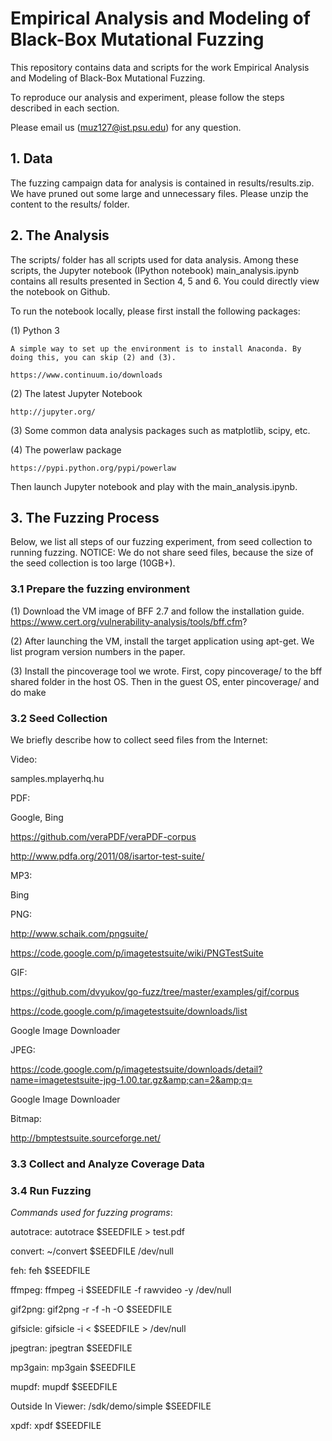 # Empirical Analysis and Modeling of Black-Box Mutational Fuzzing

This repository contains data and scripts for the work Empirical Analysis and Modeling of Black-Box Mutational Fuzzing. 

To reproduce our analysis and experiment, please follow the steps described in each section.

Please email us (muz127@ist.psu.edu) for any question.


## 1. Data

The fuzzing campaign data for analysis is contained in results/results.zip. We have pruned out some large and unnecessary files.
Please unzip the content to the results/ folder.

## 2. The Analysis

The scripts/ folder has all scripts used for data analysis. Among these scripts, the Jupyter notebook (IPython notebook) 
main_analysis.ipynb contains all results presented in Section 4, 5 and 6. You could directly view the notebook on Github. 

To run the notebook locally, please first install the following packages:

(1) Python 3

    A simple way to set up the environment is to install Anaconda. By doing this, you can skip (2) and (3).
	
    https://www.continuum.io/downloads

(2) The latest Jupyter Notebook

    http://jupyter.org/
  
(3) Some common data analysis packages such as matplotlib, scipy, etc. 

(4) The powerlaw package

    https://pypi.python.org/pypi/powerlaw

Then launch Jupyter notebook and play with the main_analysis.ipynb.
	
## 3. The Fuzzing Process

Below, we list all steps of our fuzzing experiment, from seed collection to running fuzzing.
NOTICE: We do not share seed files, because the size of the seed collection is too large (10GB+).

### 3.1 Prepare the fuzzing environment

(1) Download the VM image of BFF 2.7 and follow the installation guide.
https://www.cert.org/vulnerability-analysis/tools/bff.cfm?

(2) After launching the VM, install the target application using apt-get. We list program version numbers in the paper.

(3) Install the pincoverage tool we wrote. First, copy pincoverage/ to the bff shared folder in the host OS.
Then in the guest OS, enter pincoverage/ and do make

### 3.2 Seed Collection

We briefly describe how to collect seed files from the Internet:

Video:

samples.mplayerhq.hu

PDF:

Google, Bing

https://github.com/veraPDF/veraPDF-corpus

http://www.pdfa.org/2011/08/isartor-test-suite/

MP3:

Bing

PNG:

http://www.schaik.com/pngsuite/

https://code.google.com/p/imagetestsuite/wiki/PNGTestSuite

GIF:

https://github.com/dvyukov/go-fuzz/tree/master/examples/gif/corpus

https://code.google.com/p/imagetestsuite/downloads/list

Google Image Downloader

JPEG:

https://code.google.com/p/imagetestsuite/downloads/detail?name=imagetestsuite-jpg-1.00.tar.gz&amp;can=2&amp;q=

Google Image Downloader

Bitmap:

http://bmptestsuite.sourceforge.net/



### 3.3 Collect and Analyze Coverage Data

### 3.4 Run Fuzzing

*Commands used for fuzzing programs*:

autotrace:
autotrace $SEEDFILE > test.pdf

convert:
~/convert $SEEDFILE /dev/null

feh: 
feh $SEEDFILE

ffmpeg: 
ffmpeg -i $SEEDFILE -f rawvideo -y /dev/null

gif2png:
gif2png -r -f -h -O $SEEDFILE

gifsicle:
gifsicle -i < $SEEDFILE > /dev/null

jpegtran:
jpegtran $SEEDFILE

mp3gain:
mp3gain $SEEDFILE

mupdf:
mupdf $SEEDFILE

Outside In Viewer: 
<Directory>/sdk/demo/simple $SEEDFILE

xpdf:
xpdf $SEEDFILE







